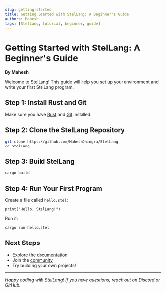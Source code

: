 ```yaml
---
slug: getting-started
title: Getting Started with StelLang: A Beginner's Guide
authors: Mahesh
tags: [StelLang, tutorial, beginner, guide]
---
```


# Getting Started with StelLang: A Beginner's Guide

**By Mahesh**

Welcome to StelLang! This guide will help you set up your environment and write your first StelLang program.

## Step 1: Install Rust and Git

Make sure you have [Rust](https://www.rust-lang.org/tools/install) and [Git](https://git-scm.com/) installed.

## Step 2: Clone the StelLang Repository

```sh
git clone https://github.com/MaheshDhingra/StelLang
cd StelLang
```

## Step 3: Build StelLang

```sh
cargo build
```

## Step 4: Run Your First Program

Create a file called `hello.stel`:

```stel
print("Hello, StelLang!")
```

Run it:

```sh
cargo run hello.stel
```

## Next Steps

- Explore the [documentation](/docs/stellang)
- Join the [community](/community)
- Try building your own projects!

---

*Happy coding with StelLang! If you have questions, reach out on Discord or GitHub.* 
